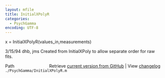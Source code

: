```yaml
---
layout: mfile
title: InitialXPolyR
categories:
  - PsychGamma
encoding: UTF-8
---
```


 x = InitialXPolyR(values\_in,measurements)

 3/15/94        dhb, jms        Created from InitialXPoly to allow
                                separate order for raw fits.


<div class="code_header" style="text-align:right;">
  <span style="float:left;">Path&nbsp;&nbsp;</span> <span class="counter">Retrieve <a href=
  "https://raw.github.com/Psychtoolbox-3/Psychtoolbox-3/beta/./PsychGamma/InitialXPolyR.m">current version from GitHub</a> | View <a href=
  "https://github.com/Psychtoolbox-3/Psychtoolbox-3/commits/beta/./PsychGamma/InitialXPolyR.m">changelog</a></span>
</div>
<div class="code">
  <code>./PsychGamma/InitialXPolyR.m</code>
</div>
